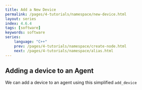 ```yaml
---
title: Add a New Device
permalink: /pages/4-tutorials/namespace/new-device.html
layout: series
index: 4.6.4
tags: [software]
keywords: software
series:
    language: "C++"
    prev: /pages/4-tutorials/namespace/create-node.html
    next: /pages/4-tutorials/namespace/alias.html
---
```


## Adding a device to an Agent 
We can add a device to an agent using this simplified `add_device`
